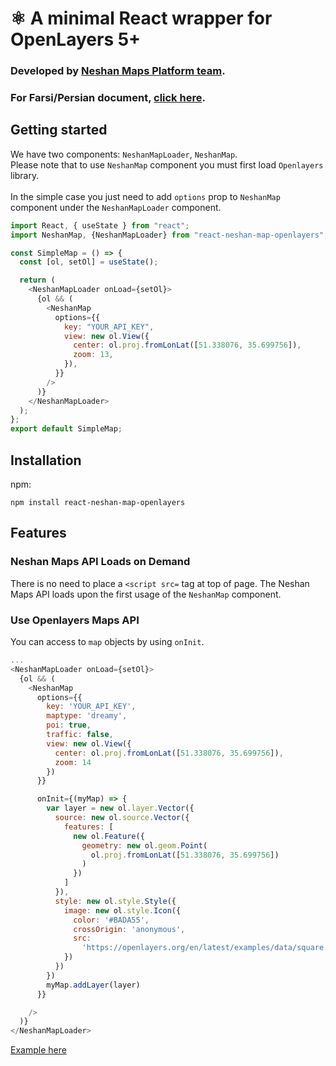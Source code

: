 # ⚛️ A minimal React wrapper for OpenLayers 5+

### Developed by [Neshan Maps Platform team](https://platform.neshan.org).
### For Farsi/Persian document, [click here](https://developers.neshan.org/react-component/).

## Getting started
We have two components: `NeshanMapLoader`, `NeshanMap`.<br>
Please note that to use `NeshanMap` component you must first load `Openlayers` library.<br>
<br>
In the simple case you just need to add `options` prop to `NeshanMap` component under the `NeshanMapLoader` component.


```javascript
import React, { useState } from "react";
import NeshanMap, {NeshanMapLoader} from "react-neshan-map-openlayers";

const SimpleMap = () => {
  const [ol, setOl] = useState();

  return (
    <NeshanMapLoader onLoad={setOl}>
      {ol && (
        <NeshanMap
          options={{
            key: "YOUR_API_KEY",
            view: new ol.View({
              center: ol.proj.fromLonLat([51.338076, 35.699756]),
              zoom: 13,
            }),
          }}
        />
      )}
    </NeshanMapLoader>
  );
};
export default SimpleMap;


```

## Installation

npm:
```
npm install react-neshan-map-openlayers
```

## Features

### Neshan Maps API Loads on Demand

There is no need to place a `<script src=` tag at top of page. The Neshan Maps API loads upon the first usage of the `NeshanMap` component.

### Use Openlayers Maps API 

You can access to `map` objects by using `onInit`.

```javascript
...
<NeshanMapLoader onLoad={setOl}>
  {ol && (
    <NeshanMap
      options={{
        key: 'YOUR_API_KEY',
        maptype: 'dreamy',
        poi: true,
        traffic: false,
        view: new ol.View({
          center: ol.proj.fromLonLat([51.338076, 35.699756]),
          zoom: 14
        })
      }}

      onInit={(myMap) => {
        var layer = new ol.layer.Vector({
          source: new ol.source.Vector({
            features: [
              new ol.Feature({
                geometry: new ol.geom.Point(
                  ol.proj.fromLonLat([51.338076, 35.699756])
                )
              })
            ]
          }),
          style: new ol.style.Style({
            image: new ol.style.Icon({
              color: '#BADA55',
              crossOrigin: 'anonymous',
              src:
                'https://openlayers.org/en/latest/examples/data/square.svg'
            })
          })
        })
        myMap.addLayer(layer)
      }}

    />
  )}
</NeshanMapLoader>

```

[Example here](https://github.com/AliSeyfollahi/react-neshan-map-openlayers/blob/master/src/example/SimpleMapFunctionBase.js#L9)

